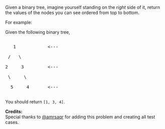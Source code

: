 
Given a binary tree, imagine yourself standing on the *right* side of it, return the values of the nodes you can see ordered from top to bottom.


For example:<br />
Given the following binary tree,<br />
<pre>
   1            <---
 /   \
2     3         <---
 \     \
  5     4       <---
</pre>



You should return `[1, 3, 4]`.


**Credits:**<br />Special thanks to [@amrsaqr](https://leetcode.com/discuss/user/amrsaqr) for adding this problem and creating all test cases.
